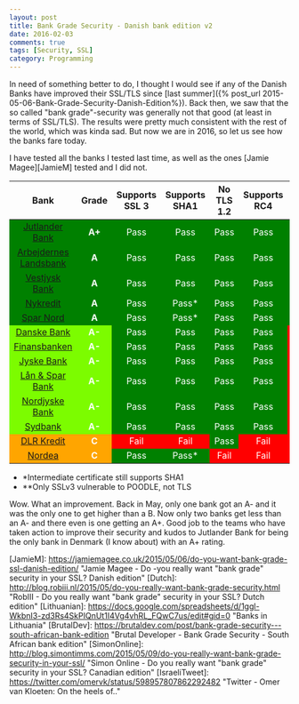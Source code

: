 ```yaml
---
layout: post
title: Bank Grade Security - Danish bank edition v2
date: 2016-02-03
comments: true
tags: [Security, SSL]
category: Programming
---
```


In need of something better to do, I thought I would see if any of the Danish Banks have improved their SSL/TLS since [last summer]({% post_url 2015-05-06-Bank-Grade-Security-Danish-Edition%}). Back then, we saw that the so called "bank grade"-security was generally not that good (at least in terms of SSL/TLS). The results were pretty much consistent with the rest of the world, which was kinda sad. But now we are in 2016, so let us see how the banks fare today.

I have tested all the banks I tested last time, as well as the ones [Jamie Magee][JamieM] tested and I did not. 

<table><thead><tr><th style="text-align: center">Bank</th><th style="text-align: center">Grade</th><th style="text-align: center">Supports SSL 3</th><th style="text-align: center">Supports SHA1</th><th style="text-align: center">No TLS 1.2</th><th style="text-align: center">Supports RC4</th><th style="text-align: center">Forward Secrecy</th><th style="text-align: center">POODLE</th></tr></thead><tbody><tr><td style="text-align: center; background-color:green; color:white"><a href="https://www.ssllabs.com/ssltest/analyze.html?d=https%3A%2F%2Fjutlander-netbank.dk" title="SSLLabs - jutlander-netbank.dk">Jutlander Bank</a></td><td style="text-align: center; background-color:green; color:white"><strong>A+</strong></td><td style="text-align: center; background-color:green; color:white">Pass</td><td style="text-align: center; background-color:green; color:white">Pass</td><td style="text-align: center; background-color:green; color:white">Pass</td><td style="text-align: center; background-color:green; color:white">Pass</td><td style="text-align: center; background-color:green; color:white">Pass</td><td style="text-align: center; background-color:green; color:white">Pass</td></tr><tr><td style="text-align: center; background-color:green; color:white"><a href="https://www.ssllabs.com/ssltest/analyze.html?d=al-bank.dk" title="SSLLabs - al-bank.dk">Arbejdernes Landsbank</a></td><td style="text-align: center; background-color:green; color:white"><strong>A</strong></td><td style="text-align: center; background-color:green; color:white">Pass</td><td style="text-align: center; background-color:green; color:white">Pass</td><td style="text-align: center; background-color:green; color:white">Pass</td><td style="text-align: center; background-color:green; color:white">Pass</td><td style="text-align: center; background-color:green; color:white">Pass</td><td style="text-align: center; background-color:green; color:white">Pass</td></tr><tr><td style="text-align: center; background-color:green; color:white"><a href="https://www.ssllabs.com/ssltest/analyze.html?d=vestjyskbank.dk" title="SSLLabs - Vestjyskbank.dk">Vestjysk Bank</a></td><td style="text-align: center; background-color:green; color:white"><strong>A</strong></td><td style="text-align: center; background-color:green; color:white">Pass</td><td style="text-align: center; background-color:green; color:white">Pass</td><td style="text-align: center; background-color:green; color:white">Pass</td><td style="text-align: center; background-color:green; color:white">Pass</td><td style="text-align: center; background-color:green; color:white">Pass</td><td style="text-align: center; background-color:green; color:white">Pass</td></tr><tr><td style="text-align: center; background-color:green; color:white"><a href="https://www.ssllabs.com/ssltest/analyze.html?d=mitnykredit.dk" title="SSLLabs - mitnykredit.dk">Nykredit</a></td><td style="text-align: center; background-color:green; color:white"><strong>A</strong></td><td style="text-align: center; background-color:green; color:white">Pass</td><td style="text-align: center; background-color:green; color:white">Pass*</td><td style="text-align: center; background-color:green; color:white">Pass</td><td style="text-align: center; background-color:green; color:white">Pass</td><td style="text-align: center; background-color:green; color:white">Pass</td><td style="text-align: center; background-color:green; color:white">Pass</td></tr><tr><td style="text-align: center; background-color:green; color:white"><a href="https://www.ssllabs.com/ssltest/analyze.html?d=https%3A%2F%2Fnetbank.sparnord.dk" title="SSLLabs - netbank.sparnord.dk">Spar Nord</a></td><td style="text-align: center; background-color:green; color:white"><strong>A</strong></td><td style="text-align: center; background-color:green; color:white">Pass</td><td style="text-align: center; background-color:green; color:white">Pass*</td><td style="text-align: center; background-color:green; color:white">Pass</td><td style="text-align: center; background-color:green; color:white">Pass</td><td style="text-align: center; background-color:green; color:white">Pass</td><td style="text-align: center; background-color:green; color:white">Pass</td></tr><tr><td style="text-align: center; background-color:lawngreen; color:white"><a href="https://www.ssllabs.com/ssltest/analyze.html?d=https%3A%2F%2Fwww.danskebank.dk" title="SSLLabs - www.danskebank.dk">Danske Bank</a></td><td style="text-align: center; background-color:lawngreen; color:white"><strong>A-</strong></td><td style="text-align: center; background-color:green; color:white">Pass</td><td style="text-align: center; background-color:green; color:white">Pass</td><td style="text-align: center; background-color:green; color:white">Pass</td><td style="text-align: center; background-color:green; color:white">Pass</td><td style="text-align: center; background-color:red; color:white">Fail</td><td style="text-align: center; background-color:green; color:white">Pass</td></tr><tr><td style="text-align: center; background-color:lawngreen; color:white"><a href="https://www.ssllabs.com/ssltest/analyze.html?d=portal.bankdata.dk" title="SSLLabs - portal.bankdata.dk">Finansbanken</a></td><td style="text-align: center; background-color:lawngreen; color:white"><strong>A-</strong></td><td style="text-align: center; background-color:green; color:white">Pass</td><td style="text-align: center; background-color:green; color:white">Pass</td><td style="text-align: center; background-color:green; color:white">Pass</td><td style="text-align: center; background-color:green; color:white">Pass</td><td style="text-align: center; background-color:red; color:white">Fail</td><td style="text-align: center; background-color:green; color:white">Pass</td></tr><tr><td style="text-align: center; background-color:lawngreen; color:white"><a href="https://www.ssllabs.com/ssltest/analyze.html?d=portal.jyskebank.dk" title="SSLLabs - portal.jyskebank.dk">Jyske Bank</a></td><td style="text-align: center; background-color:lawngreen; color:white"><strong>A-</strong></td><td style="text-align: center; background-color:green; color:white">Pass</td><td style="text-align: center; background-color:green; color:white">Pass</td><td style="text-align: center; background-color:green; color:white">Pass</td><td style="text-align: center; background-color:green; color:white">Pass</td><td style="text-align: center; background-color:red; color:white">Fail</td><td style="text-align: center; background-color:green; color:white">Pass</td></tr><tr><td style="text-align: center; background-color:lawngreen; color:white"><a href="https://www.ssllabs.com/ssltest/analyze.html?d=lsb.dk" title="SSLLabs - lsb.dk">Lån &amp; Spar Bank</a></td><td style="text-align: center; background-color:lawngreen; color:white"><strong>A-</strong></td><td style="text-align: center; background-color:green; color:white">Pass</td><td style="text-align: center; background-color:green; color:white">Pass</td><td style="text-align: center; background-color:green; color:white">Pass</td><td style="text-align: center; background-color:green; color:white">Pass</td><td style="text-align: center; background-color:red; color:white">Fail</td><td style="text-align: center; background-color:green; color:white">Pass</td></tr><tr><td style="text-align: center; background-color:lawngreen; color:white"><a href="https://www.ssllabs.com/ssltest/analyze.html?d=portal4.nordjyskebank.dk" title="SSLLabs - portal4.nordjyskebank.dk">Nordjyske Bank</a></td><td style="text-align: center; background-color:lawngreen; color:white"><strong>A-</strong></td><td style="text-align: center; background-color:green; color:white">Pass</td><td style="text-align: center; background-color:green; color:white">Pass</td><td style="text-align: center; background-color:green; color:white">Pass</td><td style="text-align: center; background-color:green; color:white">Pass</td><td style="text-align: center; background-color:red; color:white">Fail</td><td style="text-align: center; background-color:green; color:white">Pass</td></tr><tr><td style="text-align: center; background-color:lawngreen; color:white"><a href="https://www.ssllabs.com/ssltest/analyze.html?d=portal4.sydbank.dk" title="SSLLabs - portal4.sydbank.dk">Sydbank</a></td><td style="text-align: center; background-color:lawngreen; color:white"><strong>A-</strong></td><td style="text-align: center; background-color:green; color:white">Pass</td><td style="text-align: center; background-color:green; color:white">Pass</td><td style="text-align: center; background-color:green; color:white">Pass</td><td style="text-align: center; background-color:green; color:white">Pass</td><td style="text-align: center; background-color:red; color:white">Fail</td><td style="text-align: center; background-color:green; color:white">Pass</td></tr><tr><td style="text-align: center; background-color:orange; color:white"><a href="https://www.ssllabs.com/ssltest/analyze.html?d=dlr.dk" title="SSLLabs - www.dlr.dk">DLR Kredit</a></td><td style="text-align: center; background-color:orange; color:white"><strong>C</strong></td><td style="text-align: center; background-color:red; color:white">Fail</td><td style="text-align: center; background-color:red; color:white">Fail</td><td style="text-align: center; background-color:green; color:white">Pass</td><td style="text-align: center; background-color:red; color:white">Fail</td><td style="text-align: center; background-color:red; color:white">Fail</td><td style="text-align: center; background-color:red; color:white">Fail**</td></tr><tr><td style="text-align: center; background-color:orange; color:white"><a href="https://www.ssllabs.com/ssltest/analyze.html?d=netbank.nordea.dk" title="SSLLabs - netbank.nordea.dk">Nordea</a></td><td style="text-align: center; background-color:orange; color:white"><strong>C</strong></td><td style="text-align: center; background-color:green; color:white">Pass</td><td style="text-align: center; background-color:green; color:white">Pass*</td><td style="text-align: center; background-color:red; color:white">Fail</td><td style="text-align: center; background-color:red; color:white">Fail</td><td style="text-align: center; background-color:red; color:white">Fail</td><td style="text-align: center; background-color:green; color:white">Pass</td></tr></tbody></table>

- *Intermediate certificate still supports SHA1  
- **Only SSLv3 vulnerable to POODLE, not TLS


Wow. What an improvement. Back in May, only one bank got an A- and it was the only one to get higher than a B. Now only two banks get less than an A- and there even is one getting an A+. Good job to the teams who have taken action to improve their security and kudos to Jutlander Bank for being the only bank in Denmark (I know about) with an A+ rating.



<!-- Bibliography -->

[TroyHunt]: http://www.troyhunt.com/2015/05/do-you-really-want-bank-grade-security.html "TroyHunt.com - Do you really want “bank grade” security in your SSL? Here’s how Aussie banks fare"
[SSLLabs]: https://www.ssllabs.com/ssltest/ "Qualys SSL LABS - SSL Server Test"
[WikiPoodle]: https://en.wikipedia.org/wiki/POODLE "Wikipedia - POODLE"
[NemId]: https://en.wikipedia.org/wiki/NemID "Wikipedia - NemID"
[Himmerland-login]: https://www.himmerland.dk/netbank/adgang/logondanid/logondanid_bred/ "www.himmerland.dk - Jutlander/Himmerland NemID login page"
[MagneticMonkey]: http://blog.wilka.co.uk/2015/05/06/uk-bank-ssl/ "Magnetic Monkey - UK 'Bank Grade' SSL"
[IanG]: http://www.greenman.co.za/blog/?p=1734 "Neverness - South African Banks SSL Security"
[GDocs]: https://docs.google.com/spreadsheets/d/1LI1Pk0IwAvD9FE4ShHIU8ajT_NvEtGxO0VFW4OR78TY/edit#gid=0 "Banks & HTTPS in the Czech Republic"
[JamieM]: https://jamiemagee.co.uk/2015/05/06/do-you-want-bank-grade-ssl-danish-edition/ "Jamie Magee - Do -you really want "bank grade" security in your SSL? Danish edition" 
[Dutch]: http://blog.robiii.nl/2015/05/do-you-really-want-bank-grade-security.html "RobIII - Do you really want "bank grade" security in your SSL? Dutch edition"
[Lithuanian]: https://docs.google.com/spreadsheets/d/1ggl-WkbnI3-zd3Rs4SkPIQnUt1I4Vg4vhRL_FQwC7us/edit#gid=0 "Banks in Lithuania"
[BrutalDev]: https://brutaldev.com/post/bank-grade-security---south-african-bank-edition "Brutal Developer - Bank Grade Security - South African bank edition"
[SimonOnline]: http://blog.simontimms.com/2015/05/09/do-you-really-want-bank-grade-security-in-your-ssl/ "Simon Online - Do you really want "bank grade" security in your SSL? Canadian edition"
[IsraeliTweet]: https://twitter.com/omervk/status/598957807862292482 "Twitter - Omer van Kloeten: On the heels of.."

[VB]: https://www.ssllabs.com/ssltest/analyze.html?d=vestjyskbank.dk "SSLLabs - Vestjyskbank.dk"
[DB]: https://www.ssllabs.com/ssltest/analyze.html?d=https%3A%2F%2Fwww.danskebank.dk "SSLLabs - www.danskebank.dk"
[SN]: https://www.ssllabs.com/ssltest/analyze.html?d=https%3A%2F%2Fnetbank.sparnord.dk "SSLLabs - netbank.sparnord.dk"
[JB]: https://www.ssllabs.com/ssltest/analyze.html?d=https%3A%2F%2Fjutlander-netbank.dk "SSLLabs - jutlander-netbank.dk"
[H]: https://www.ssllabs.com/ssltest/analyze.html?d=www.himmerland.dk "SSLLabs - www.himmerland.dk"
[AL]: https://www.ssllabs.com/ssltest/analyze.html?d=al-bank.dk "SSLLabs - al-bank.dk"
[S]: https://www.ssllabs.com/ssltest/analyze.html?d=portal4.sydbank.dk "SSLLabs - portal4.sydbank.dk"
[NB]: https://www.ssllabs.com/ssltest/analyze.html?d=portal4.nrsbank.dk "SSLLabs - portal4.nrsbank.dk"
[F]: https://www.ssllabs.com/ssltest/analyze.html?d=portal.bankdata.dk "SSLLabs - portal.bankdata.dk"
[LSB]: https://www.ssllabs.com/ssltest/analyze.html?d=lsb.dk "SSLLabs - lsb.dk"